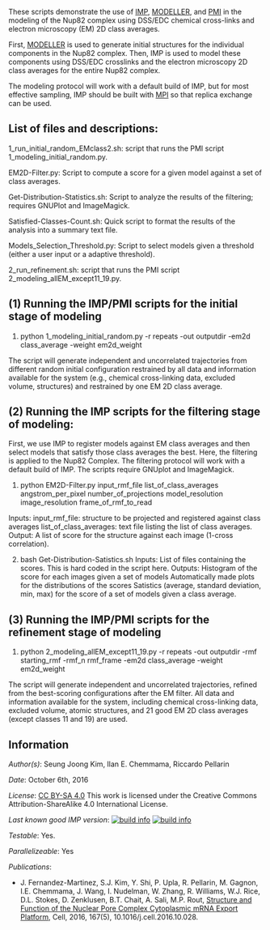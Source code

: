 These scripts demonstrate the use of [IMP](https://integrativemodeling.org), [MODELLER](https://salilab.org/modeller), and [PMI](https://github.com/salilab/pmi) in the modeling of the Nup82 complex using DSS/EDC chemical cross-links and electron microscopy (EM) 2D class averages.

First, [MODELLER](https://salilab.org/modeller) is used to generate
initial structures for the individual components in the Nup82 complex. Then, IMP
is used to model these components using DSS/EDC crosslinks and the electron microscopy 2D class averages for the entire Nup82 complex.

The modeling protocol will work with a default build of IMP, but for most effective sampling, IMP should be built with [MPI](https://integrativemodeling.org/2.5.0/doc/ref/namespaceIMP_1_1mpi.html) so that replica exchange can be used.

## List of files and descriptions:
1_run_initial_random_EMclass2.sh: script that runs the PMI script 1_modeling_initial_random.py. 

EM2D-Filter.py: Script to compute a score for a given model against a set of class averages. 

Get-Distribution-Statistics.sh: Script to analyze the results of the filtering; requires GNUPlot and ImageMagick. 

Satisfied-Classes-Count.sh: Quick script to format the results of the analysis into a summary text file. 

Models_Selection_Threshold.py: Script to select models given a threshold (either a user input or a adaptive threshold).

2_run_refinement.sh: script that runs the PMI script 2_modeling_allEM_except11_19.py. 

## (1) Running the IMP/PMI scripts for the initial stage of modeling
1) python 1_modeling_initial_random.py -r repeats -out outputdir -em2d class_average -weight em2d_weight

The script will generate independent and uncorrelated trajectories from different random initial configuration restrained by all data and information available for the system (e.g., chemical cross-linking data, excluded volume, structures) and restrained by one EM 2D class average.

## (2) Running the IMP scripts for the filtering stage of modeling:
First, we use IMP to register models against EM class averages and then select models that satisfy those class averages the best. Here, the filtering is applied to the Nup82 Complex. The filtering protocol will work with a default build of IMP. The scripts require GNUplot and ImageMagick.

1) python EM2D-Filter.py input_rmf_file list_of_class_averages angstrom_per_pixel number_of_projections model_resolution image_resolution frame_of_rmf_to_read 

Inputs: input_rmf_file: structure to be projected and registered against class averages 
list_of_class_averages: text file listing the list of class averages.
Output: A list of score for the structure against each image (1-cross correlation).

2) bash Get-Distribution-Satistics.sh 
Inputs: List of files containing the scores. This is hard coded in the script here.
Outputs: Histogram of the score for each images given a set of models Automatically made plots for the distributions of the scores Satistics (average, standard deviation, min, max) for the score of a set of models given a class average.

## (3) Running the IMP/PMI scripts for the refinement stage of modeling
1) python 2_modeling_allEM_except11_19.py -r repeats -out outputdir -rmf starting_rmf -rmf_n rmf_frame -em2d class_average -weight em2d_weight

The script will generate independent and uncorrelated trajectories, refined from the best-scoring configurations after the EM filter.  All data and information available for the system, including chemical cross-linking data, excluded volume, atomic structures, and 21 good EM 2D class averages (except classes 11 and 19) are used.

## Information
_Author(s)_: Seung Joong Kim, Ilan E. Chemmama, Riccardo Pellarin 

_Date_: October 6th, 2016

_License_: [CC BY-SA 4.0](https://creativecommons.org/licenses/by-sa/4.0/)
This work is licensed under the Creative Commons Attribution-ShareAlike 4.0
International License.

_Last known good IMP version_: [![build info](https://integrativemodeling.org/systems/?sysstat=23&branch=master)](https://integrativemodeling.org/systems/) [![build info](https://integrativemodeling.org/systems/?sysstat=23&branch=develop)](https://integrativemodeling.org/systems/)

_Testable_: Yes.

_Parallelizeable_: Yes

_Publications_:
 - J. Fernandez-Martinez, S.J. Kim, Y. Shi, P. Upla, R. Pellarin, M. Gagnon, I.E. Chemmama, J. Wang, I. Nudelman, W. Zhang, R. Williams, W.J. Rice, D.L. Stokes, D. Zenklusen, B.T. Chait, A. Sali, M.P. Rout, [Structure and Function of the Nuclear Pore Complex Cytoplasmic mRNA Export Platform](https://www.ncbi.nlm.nih.gov/pubmed/27839866), Cell, 2016, 167(5), 10.1016/j.cell.2016.10.028.
